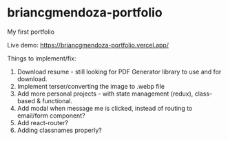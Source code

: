 # briancgmendoza-portfolio
My first portfolio

Live demo: https://briancgmendoza-portfolio.vercel.app/

Things to implement/fix:
1. Download resume - still looking for PDF Generator library to use and for download.
2. Implement terser/converting the image to .webp file
3. Add more personal projects - with state management (redux), class-based & functional.
4. Add modal when message me is clicked, instead of routing to email/form component?
5. Add react-router?
6. Adding classnames properly?
